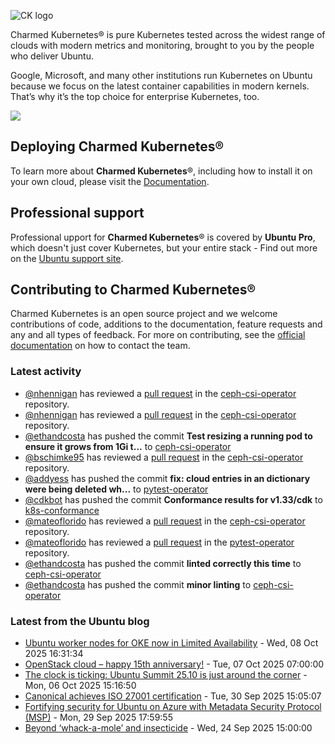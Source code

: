 ![CK logo](https://assets.ubuntu.com/v1/451d4cf4-Charmed+Kubernetes_RGB_onWhite_2022.svg)

Charmed Kubernetes® is pure Kubernetes tested across the widest range of clouds with modern metrics and monitoring, brought to you by the people who deliver Ubuntu.

Google, Microsoft, and many other institutions run Kubernetes on Ubuntu because we focus on the latest container capabilities in modern kernels. That’s why it’s the top choice for enterprise Kubernetes, too.

![](https://assets.ubuntu.com/v1/843c77b6-juju-at-a-glace.svg)

## Deploying Charmed Kubernetes®

To learn more about **Charmed Kubernetes**®, including how to install it on your own cloud, please visit the [Documentation][docs].

## Professional support

Professional upport for **Charmed Kubernetes**® is covered by **Ubuntu Pro**, which doesn't just cover Kubernetes, but your entire stack - Find out more on the [Ubuntu support site](https://ubuntu.com/support).

## Contributing to Charmed Kubernetes®

Charmed Kubernetes is an open source project and we welcome contributions of code, additions to the documentation, feature requests and any and all types of feedback. For more on contributing, see the [official documentation][get-in-touch] on how to contact the team.

<!-- LINKS -->
[docs]: https://ubuntu.com/kubernetes/docs
[get-in-touch]: https://ubuntu.com/kubernetes/docs/get-in-touch

### Latest activity

<!-- activity starts -->
 - [@nhennigan](https://github.com/nhennigan) has reviewed a [pull request](https://github.com/charmed-kubernetes/ceph-csi-operator/pull/58) in the [ceph-csi-operator](https://github.com/charmed-kubernetes/ceph-csi-operator) repository.
 - [@nhennigan](https://github.com/nhennigan) has reviewed a [pull request](https://github.com/charmed-kubernetes/ceph-csi-operator/pull/58) in the [ceph-csi-operator](https://github.com/charmed-kubernetes/ceph-csi-operator) repository.
 - [@ethandcosta](https://github.com/ethandcosta) has pushed the commit **Test resizing a running pod to ensure it grows from 1Gi t...** to [ceph-csi-operator](https://github.com/charmed-kubernetes/ceph-csi-operator)
 - [@bschimke95](https://github.com/bschimke95) has reviewed a [pull request](https://github.com/charmed-kubernetes/ceph-csi-operator/pull/53) in the [ceph-csi-operator](https://github.com/charmed-kubernetes/ceph-csi-operator) repository.
 - [@addyess](https://github.com/addyess) has pushed the commit **fix: cloud entries in an dictionary were being deleted wh...** to [pytest-operator](https://github.com/charmed-kubernetes/pytest-operator)
 - [@cdkbot](https://github.com/cdkbot) has pushed the commit **Conformance results for v1.33/cdk** to [k8s-conformance](https://github.com/charmed-kubernetes/k8s-conformance)
 - [@mateoflorido](https://github.com/mateoflorido) has reviewed a [pull request](https://github.com/charmed-kubernetes/ceph-csi-operator/pull/53) in the [ceph-csi-operator](https://github.com/charmed-kubernetes/ceph-csi-operator) repository.
 - [@mateoflorido](https://github.com/mateoflorido) has reviewed a [pull request](https://github.com/charmed-kubernetes/pytest-operator/pull/155) in the [pytest-operator](https://github.com/charmed-kubernetes/pytest-operator) repository.
 - [@ethandcosta](https://github.com/ethandcosta) has pushed the commit **linted correctly this time** to [ceph-csi-operator](https://github.com/charmed-kubernetes/ceph-csi-operator)
 - [@ethandcosta](https://github.com/ethandcosta) has pushed the commit **minor linting** to [ceph-csi-operator](https://github.com/charmed-kubernetes/ceph-csi-operator)
<!-- activity ends -->

<!-- roadmap starts -->

<!-- roadmap ends -->

### Latest from the Ubuntu blog

<!-- blog starts -->
* [Ubuntu worker nodes for OKE now in Limited Availability](https://ubuntu.com//blog/ubuntu-worker-nodes-for-oracle-oke-now-in-limited-availability) - Wed, 08 Oct 2025 16:31:34 
* [OpenStack cloud – happy 15th anniversary!](https://ubuntu.com//blog/openstack-cloud-happy-15th-anniversary) - Tue, 07 Oct 2025 07:00:00 
* [The clock is ticking: Ubuntu Summit 25.10 is just around the corner](https://ubuntu.com//blog/the-clock-is-ticking-ubuntu-summit-25-10-is-just-around-the-corner) - Mon, 06 Oct 2025 15:16:50 
* [Canonical achieves ISO 27001 certification](https://ubuntu.com//blog/canonical-achieves-iso-27001-certification) - Tue, 30 Sep 2025 15:05:07 
* [Fortifying security for Ubuntu on Azure with Metadata Security Protocol (MSP)](https://ubuntu.com//blog/fortifying-security-ubuntu-azure-metadata-security-protocol-msp) - Mon, 29 Sep 2025 17:59:55 
* [Beyond ‘whack-a-mole’ and insecticide](https://ubuntu.com//blog/beyond-whack-a-mole-and-insecticide) - Wed, 24 Sep 2025 15:00:00 
<!-- blog ends -->
